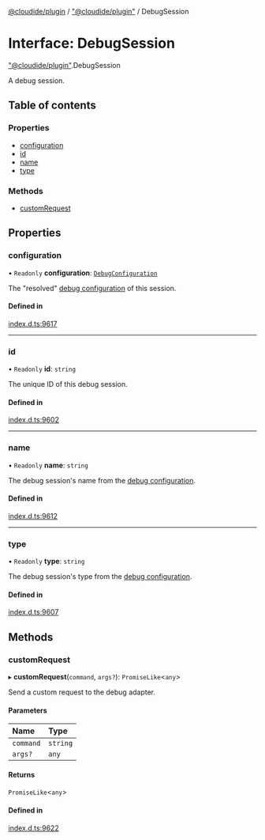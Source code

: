 [@cloudide/plugin](../README.md) / ["@cloudide/plugin"](../modules/_cloudide_plugin_.md) / DebugSession

# Interface: DebugSession

["@cloudide/plugin"](../modules/_cloudide_plugin_.md).DebugSession

A debug session.

## Table of contents

### Properties

- [configuration](cloudide_plugin_.DebugSession.md#configuration)
- [id](cloudide_plugin_.DebugSession.md#id)
- [name](cloudide_plugin_.DebugSession.md#name)
- [type](cloudide_plugin_.DebugSession.md#type)

### Methods

- [customRequest](cloudide_plugin_.DebugSession.md#customrequest)

## Properties

### configuration

• `Readonly` **configuration**: [`DebugConfiguration`](cloudide_plugin_.DebugConfiguration.md)

The "resolved" [debug configuration](#DebugConfiguration) of this session.

#### Defined in

[index.d.ts:9617](https://github.com/shuyaqian/cloudide-plugin-api/blob/26b31b9/index.d.ts#L9617)

___

### id

• `Readonly` **id**: `string`

The unique ID of this debug session.

#### Defined in

[index.d.ts:9602](https://github.com/shuyaqian/cloudide-plugin-api/blob/26b31b9/index.d.ts#L9602)

___

### name

• `Readonly` **name**: `string`

The debug session's name from the [debug configuration](#DebugConfiguration).

#### Defined in

[index.d.ts:9612](https://github.com/shuyaqian/cloudide-plugin-api/blob/26b31b9/index.d.ts#L9612)

___

### type

• `Readonly` **type**: `string`

The debug session's type from the [debug configuration](#DebugConfiguration).

#### Defined in

[index.d.ts:9607](https://github.com/shuyaqian/cloudide-plugin-api/blob/26b31b9/index.d.ts#L9607)

## Methods

### customRequest

▸ **customRequest**(`command`, `args?`): `PromiseLike`<`any`\>

Send a custom request to the debug adapter.

#### Parameters

| Name | Type |
| :------ | :------ |
| `command` | `string` |
| `args?` | `any` |

#### Returns

`PromiseLike`<`any`\>

#### Defined in

[index.d.ts:9622](https://github.com/shuyaqian/cloudide-plugin-api/blob/26b31b9/index.d.ts#L9622)
